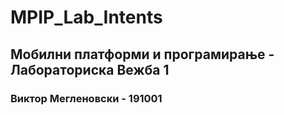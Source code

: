 # MPIP_Lab_Intents

## Мобилни платформи и програмирање - Лабораториска Вежба 1
### Виктор Мегленовски - 191001
